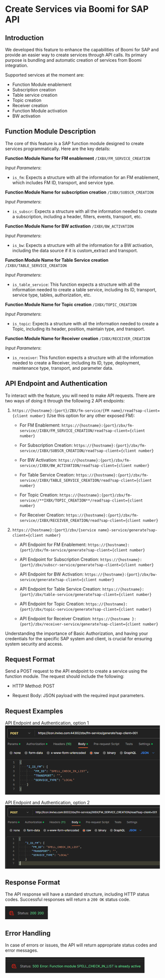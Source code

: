 # Create Services via Boomi for SAP API

<head>
  <meta name="guidename" content="Boomi for SAP"/>
  <meta name="context" content="GUID-cfc80f57-11ce-4e60-a966-cada2d04d526"/>
</head>

## Introduction

We developed this feature to enhance the capabilities of Boomi for SAP and provide an easier way to create services through API calls. Its primary purpose is bundling and automatic creation of services from Boomi integration.

Supported services at the moment are:

- Function Module enablement
- Subscription creation
- Table service creation
- Topic creation
- Receiver creation
- Function Module activation
- BW activation

## Function Module Description

The core of this feature is a SAP function module designed to create services programmatically. Here are the key details:

**Function Module Name for FM enablement** `/IXBX/FM_SERVICE_CREATION`

*Input Parameters*:

- `is_fm`: Expects a structure with all the information for an FM enablement, which includes FM ID, transport, and service type.

**Function Module Name for subscription creation** `/IXBX/SUBSCR_CREATION`

*Input Parameters*:

- `is_subscr`: Expects a structure with all the information needed to create a subscription, including a header, filters, events, transport, etc.

**Function Module Name for BW activation** `/IXBX/BW_ACTIVATION`

*Input Parameters*:

- `is_bw`: Expects a structure with all the information for a BW activation, including the data source if it is custom_extract and transport.

**Function Module Name for Table Service creation** `/IXBX/TABLE_SERVICE_CREATION`

*Input Parameters*:

- `is_table_service`: This function expects a structure with all the information needed to create a table service, including its ID, transport, service type, tables, authorization, etc.

**Function Module Name for Topic creation** `/IXBX/TOPIC_CREATION`

*Input Parameters*:

- `is_topic`: Expects a structure with all the information needed to create a Topic, including its header, position, maintain type, and transport.

**Function Module Name for Receiver creation** `/IXBX/RECEIVER_CREATION`

*Input Parameters*:

- `is_receiver`: This function expects a structure with all the information needed to create a Receiver, including its ID, type, deployment, maintenance type, transport, and parameter data.

## API Endpoint and Authentication

To interact with the feature, you will need to make API requests. There are two ways of doing it through the following 2 API endpoints:

1. ``https://{hostname}:{port}/ZBX/fm-service/{FM name}/read?sap-client={client number}`` (Use this option for any other exposed FM):

    - For FM Enablement: ``https://{hostname}:{port}/zbx/fm-service//IXBX/FM_SERVICE_CREATION/read?sap-client={client number}``

    - For Subscription Creation: ``https://{hostname}:{port}/zbx/fm-service//IXBX/SUBSCR_CREATION/read?sap-client={client number}``

    - For BW Activation: ``https://{hostname}:{port}/zbx/fm-service//IXBX/BW_ACTIVATION/read?sap-client={client number}``

    - For Table Service Creation: ``https://{hostname}:{port}/zbx/fm-service//IXBX/TABLE_SERVICE_CREATION/read?sap-client={client number}``

    - For Topic Creation: ``https://{hostname}:{port}/zbx/fm-service//**IXBX/TOPIC_CREATION**/read?sap-client={client number}``

    - For Receiver Creation: ``https://{hostname}:{port}/zbx/fm-service//IXBX/RECEIVER_CREATION/read?sap-client={client number}``

 2. ```https://{hostname}:{port}/zbx/{service name}-service/generate?sap-client={client number}```

    - API Endpoint for FM Enablement: ``https://{hostname}:{port}/zbx/fm-service/generate?sap-client={client number}``

    - API Endpoint for Subscription Creation: ``https://{hostname}:{port}/zbx/subscr-service/generate?sap-client={client number}``

    - API Endpoint for BW Activation: ``https://{hostname}:{port}/zbx/bw-service/generate?sap-client={client number}``

    - API Endpoint for Table Service Creation: ``https://{hostname}:{port}/zbx/table-service/generate?sap-client={client number}``

    - API Endpoint for Topic Creation: ``https://{hostname}:{port}/zbx/topic-service/generate?sap-client={client number}``

    - API Endpoint for Receiver Creation: ``https://{hostname }:{port}/zbx/receiver-service/generate?sap-client={client number}``

Understanding the importance of Basic Authorization, and having your credentials for the specific SAP system and client, is crucial for ensuring system security and access.

## Request Format

Send a POST request to the API endpoint to create a service using the function module. The request should include the following:

- HTTP Method: POST

- Request Body: JSON payload with the required input parameters.

## Request Examples

API Endpoint and Authentication, option 1
![](./Images/img-sap_service-creation-via-api-example.png)

API Endpoint and Authentication, option 2
![](./Images/img-sap_service-creation-via-api-example-2.png)

## Response Format

The API response will have a standard structure, including HTTP status codes. Successful responses will return a `200 OK` status code.

![](./Images/img-sap_service-creation-via-api-successful-request.png)

## Error Handling

In case of errors or issues, the API will return appropriate status codes and error messages.

![](./Images/img-sap_service-creation-via-api-error-request.png)






